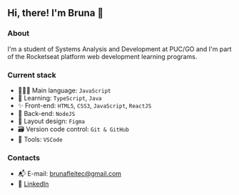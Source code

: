 ## Hi, there! I'm Bruna 👋

### About
I'm a student of Systems Analysis and Development at PUC/GO and I'm part of the Rocketseat platform web development learning programs.

### Current stack
- 👩🏽‍💻 Main language: `JavaScript`
- 🚀 Learning: `TypeScript`, `Java`
- ✨ Front-end: `HTML5`, `CSS3`, `JavaScript`, `ReactJS`
- 📡 Back-end: `NodeJS`
- 🎨 Layout design: `Figma`
- 🗃️ Version code control: `Git & GitHub`
- 🔧 Tools: `VSCode`

### Contacts
- 📬 E-mail: brunafleitec@gmail.com
- 👥 [LinkedIn](https://linkedin.com/in/brunafleitec)
